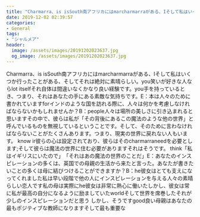 ```yaml
---
title: "‬Charmarra、‭is is‬South南アフリカにはmarcharmarra‭がある、‭Iそして私はいくつか行ったことがある、‭‭そしてそれは絶対に素晴らしい。"
date: 2019-12-02 02:39:57
categories:
- General
tags:
- "シャルメア"
header:
  image: /assets/images/20191202023637.jpg
  og_image: /assets/images/20191202023637.jpg
---
```


‬Charmarra、‭is is‬South南アフリカにはmarcharmarra‭がある、‭Iそして私はいくつか行ったことがある、‭‭そしてそれは絶対に素晴らしい。you笑いが好きな人ならlot itselfそれ自体は間違いなくかなり良い経験です。‭you手を持っているとき、‭‭つまり、それはあなたの手にある素敵な気持ちです。‭E：‭本は人々のために書かれています‬forインドのような国を訪れる際に、人々は何かを考慮しなければならないかもしれませんか？‭B：‭people人々は場所の美しさに引き込まれると思います‭その中で、彼らは私が「その背後にあるこの魔法のような他の世界」と呼んでいるものを無視しているということです。そして、そのために言わなければならないことがたくさんあります。つまり、現実の世界に戻れない人もいます。‭ know ir彼らの心は設定されており、彼らはその‬charmarraneedを必要とします;‭そして彼らは魔法の世界に住む必要があります‭それはそうです。 think「私はイギリスにいたので」‭「それはあの魔法の世界のことだ」‭E：‭あなたのインスピレーションの多くは、英国での母親の生活から来たと言った。‭‭あなたが書きたいことの多くは母に結びつけることができますか？‭B：‭he彼女はとても支えになってくれました‭‬私は‬早い段階で他の人にインスピレーションを与える人々の素晴らしい恋人です‭‬私の母は実際に‭he彼女は非常に熱心に働いた‭‬しかし、彼女は常に私が最高の自分になるように励ましていた‭worldそして世界を席巻した‭‬それが少しのインスピレーションだと思う‭ ‬しかし、そうです‭good良い母親はあなたの最もポジティブな教師になります‭そして最も重要な
